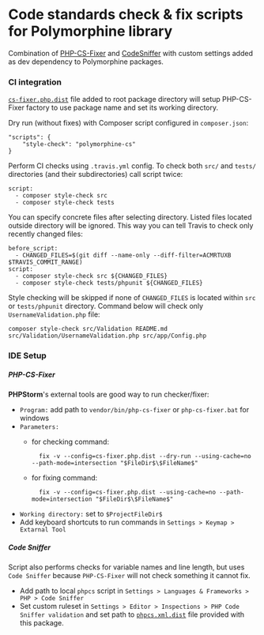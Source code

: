 # Code standards check & fix scripts for Polymorphine library

Combination of [PHP-CS-Fixer](https://github.com/FriendsOfPHP/PHP-CS-Fixer)
and [CodeSniffer](https://github.com/squizlabs/PHP_CodeSniffer) with custom
settings added as dev dependency to Polymorphine packages.

### CI integration
[`cs-fixer.php.dist`](cs-fixer.php.dist) file added to root package directory
will setup PHP-CS-Fixer factory to use package name and set its working directory.

Dry run (without fixes) with Composer script configured in `composer.json`:

    "scripts": {
        "style-check": "polymorphine-cs"
    }

Perform CI checks using `.travis.yml` config. To check both `src/` and `tests/`
directories (and their subdirectories) call script twice:

    script:
      - composer style-check src
      - composer style-check tests

You can specify concrete files after selecting directory. Listed files located
outside directory will be ignored. This way you can tell Travis to check only
recently changed files:

    before_script:
      - CHANGED_FILES=$(git diff --name-only --diff-filter=ACMRTUXB $TRAVIS_COMMIT_RANGE)
    script:
      - composer style-check src ${CHANGED_FILES}
      - composer style-check tests/phpunit ${CHANGED_FILES}

Style checking will be skipped if none of `CHANGED_FILES` is located within
`src` or `tests/phpunit` directory. Command below will check only `UsernameValidation.php` file:

    composer style-check src/Validation README.md src/Validation/UsernameValidation.php src/app/Config.php 

### IDE Setup
##### PHP-CS-Fixer
**PHPStorm**'s external tools are good way to run checker/fixer:
- `Program:` add path to `vendor/bin/php-cs-fixer` or `php-cs-fixer.bat` for windows
- `Parameters:`
    - for checking command:

            fix -v --config=cs-fixer.php.dist --dry-run --using-cache=no --path-mode=intersection "$FileDir$\$FileName$"

    - for fixing command:
     
            fix -v --config=cs-fixer.php.dist --using-cache=no --path-mode=intersection "$FileDir$\$FileName$"
   
- `Working directory:` set to `$ProjectFileDir$`
- Add keyboard shortcuts to run commands in `Settings > Keymap > Extarnal Tool`

##### Code Sniffer
Script also performs checks for variable names and line length,
but uses `Code Sniffer` because `PHP-CS-Fixer` will not check
something it cannot fix.

- Add path to local `phpcs` script in `Settings > Languages & Frameworks > PHP > Code Sniffer`
- Set custom ruleset in `Settings > Editor > Inspections > PHP Code Sniffer validation`
and set path to [`phpcs.xml.dist`](phpcs.xml.dist) file provided with this package.
